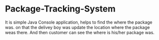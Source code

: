 # Package-Tracking-System

It is simple Java Console application, helps to find the where the package was. on that the delivey boy was update the location where the package weas there. And then customer can see the where is his/her package was.
